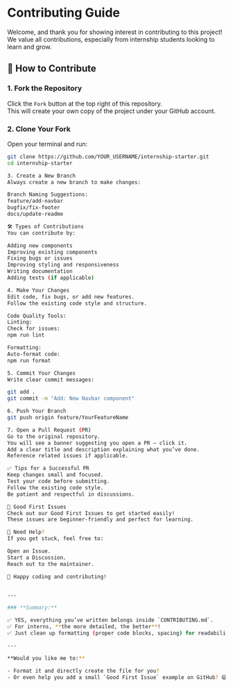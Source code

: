 # Contributing Guide

Welcome, and thank you for showing interest in contributing to this project! We value all contributions, especially from internship students looking to learn and grow.

## 🚀 How to Contribute

### 1. Fork the Repository

Click the `Fork` button at the top right of this repository.  
This will create your own copy of the project under your GitHub account.

### 2. Clone Your Fork

Open your terminal and run:

```bash
git clone https://github.com/YOUR_USERNAME/internship-starter.git
cd internship-starter

3. Create a New Branch
Always create a new branch to make changes:

Branch Naming Suggestions:
feature/add-navbar
bugfix/fix-footer
docs/update-readme

🛠️ Types of Contributions
You can contribute by:

Adding new components
Improving existing components
Fixing bugs or issues
Improving styling and responsiveness
Writing documentation
Adding tests (if applicable)

4. Make Your Changes
Edit code, fix bugs, or add new features.
Follow the existing code style and structure.

Code Quality Tools:
Linting:
Check for issues:
npm run lint

Formatting:
Auto-format code:
npm run format

5. Commit Your Changes
Write clear commit messages:

git add .
git commit -m "Add: New Navbar component"

6. Push Your Branch
git push origin feature/YourFeatureName

7. Open a Pull Request (PR)
Go to the original repository.
You will see a banner suggesting you open a PR — click it.
Add a clear title and description explaining what you’ve done.
Reference related issues if applicable.

✅ Tips for a Successful PR
Keep changes small and focused.
Test your code before submitting.
Follow the existing code style.
Be patient and respectful in discussions.

🎯 Good First Issues
Check out our Good First Issues to get started easily!
These issues are beginner-friendly and perfect for learning.

💬 Need Help?
If you get stuck, feel free to:

Open an Issue.
Start a Discussion.
Reach out to the maintainer.

🎉 Happy coding and contributing!


---

### **Summary:**

✅ YES, everything you’ve written belongs inside `CONTRIBUTING.md`.
✅ For interns, **the more detailed, the better**!
✅ Just clean up formatting (proper code blocks, spacing) for readability.

---

**Would you like me to:**

- Format it and directly create the file for you?
- Or even help you add a small `Good First Issue` example on GitHub? 😄
```
